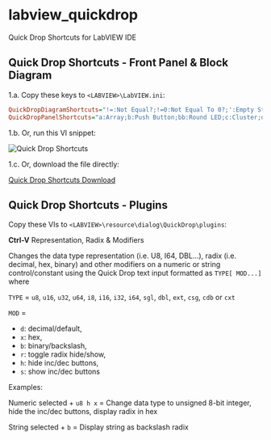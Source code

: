 # labview_quickdrop
Quick Drop Shortcuts for LabVIEW IDE

## Quick Drop Shortcuts - Front Panel & Block Diagram 
1.a. Copy these keys to `<LABVIEW>\LabVIEW.ini`:
```ini
QuickDropDiagramShortcuts="!=:Not Equal?;!=0:Not Equal To 0?;':Empty String/Path?;<:Less?;<0:Less Than 0?;<=:Less Or Equal?;<=0:Less Or Equal To 0?;=:Equal?;=0:Equal To 0?;>:Greater?;>0:Greater Than 0?;>=:Greater Or Equal?;>=0:Greater Or Equal To 0?;a:Build Array;aa:Index Array;ac:Array Constant;b:Bundle By Name;bb:False Constant;c:Cluster Constant;case:Case Structure;dbl:Numeric Constant;dia:Diagram Disable Structure;f:Format Into String;for:For Loop;fs:Flatten To String;i:Invoke Node;mer:Merge Errors;nan:Not A Number/Path/Refnum?;op:Open VI Reference;p:Property Node;s:Scan From String;se:Select;str:String Constant;tdbl:To Double Precision Float;text:To Extended Precision Float;this:VI Server Reference;t1:To Byte Integer;t2:To Word Integer;t3:To Long Integer;t4:To Quad Integer;tsgl:To Single Precision Float;tt1:To Unsigned Byte Integer;tt2:To Unsigned Word Integer;tt3:To Unsigned Long Integer;tt4:To Unsigned Quad Integer;u:Unbundle By Name;un:Unflatten From String;wh:While Loop;"
QuickDropPanelShortcuts="a:Array;b:Push Button;bb:Round LED;c:Cluster;d:Numeric Control;dd:Numeric Indicator;en:Enum;er:Error In 3D.ctl;err:Error Out 3D.ctl;p:File Path Control;pp:File Path Indicator;s:String Control;ss:String Indicator;var:Variant;vi:VI Refnum;visa:VISA resource name;"
```

1.b. Or, run this VI snippet:

![Quick Drop Shortcuts](https://raw.github.com/rcpacini/labview_quickdrop/master/QuickDrop/rcpacini_shortcuts_snippet.png?raw=true "Ryan's Quick Drop Shortcuts")

1.c. Or, download the file directly:

[Quick Drop Shortcuts Download](https://raw.github.com/rcpacini/labview_quickdrop/master/QuickDrop/rcpacini_shortcuts.vi)

## Quick Drop Shortcuts - Plugins
Copy these VIs to `<LABVIEW>\resource\dialog\QuickDrop\plugins`:

**Ctrl-V** Representation, Radix & Modifiers

Changes the data type representation (i.e. U8, I64, DBL...), radix (i.e. decimal, hex, binary) and other modifiers on a numeric or string control/constant using the Quick Drop text input formatted as `TYPE[ MOD...]` where 

`TYPE` = `u8`, `u16`, `u32`, `u64`, `i8`, `i16`, `i32`, `i64`, `sgl`, `dbl`, `ext`, `csg`, `cdb` or `cxt`

`MOD` = 
* `d`: decimal/default, 
* `x`: hex, 
* `b`: binary/backslash, 
* `r`: toggle radix hide/show, 
* `h`: hide inc/dec buttons, 
* `s`: show inc/dec buttons

Examples:

Numeric selected + `u8 h x` = Change data type to unsigned 8-bit integer, hide the inc/dec buttons, display radix in hex

String selected + `b` = Display string as backslash radix
